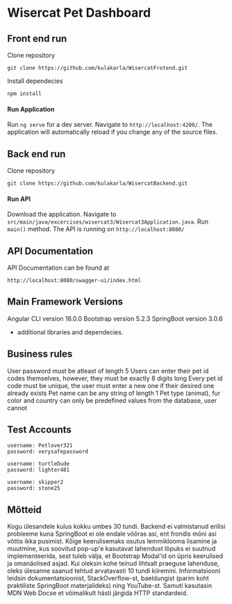# Wisercat Pet Dashboard


## Front end run

Clone repository<br>


    git clone https://github.com/kulakarla/WisercatFrotend.git


Install dependecies



    npm install


#### Run Application

Run `ng serve` for a dev server. Navigate to `http://localhost:4200/`. The application will automatically reload if you change any of the source files.


## Back end run

Clone repository


    git clone https://github.com/kulakarla/WisercatBackend.git


#### Run API


Download the application. Navigate to `src/main/java/excercises/wisercat3/Wisercat3Application.java`. Run `main()` method. The API is running on
`http://localhost:8080/`


## API Documentation

API Documentation can be found at

    http://localhost:8080/swagger-ui/index.html

## Main Framework Versions

Angular CLI version 16.0.0
Bootstrap version 5.2.3
SpringBoot version 3.0.6

+ additional libraries and dependecies.

## Business rules

User password must be atleast of length 5
Users can enter their pet id codes themselves, however, they must be exactly 8 digits long
Every pet id code must be unique, the user must enter a new one if their desired one already exists
Pet name can be any string of length 1
Pet type (animal), fur color and country can only be predefined values from the database, user cannot

## Test Accounts


    username: Petlover321
    password: verysafepassword

    username: turtleDude
    password: lighter481

    username: skipper2
    password: stone25




## Mõtteid

Kogu ülesandele kulus kokku umbes 30 tundi. Backend ei valmistanud erilisi probleeme kuna SpringBoot ei ole endale võõras asi,
ent frondis mõni asi võttis ikka pusimist. Kõige keerulisemaks osutus lemmiklooma lisamine ja muutmine, kus soovitud pop-up'e kasutavat lahendust
lõpuks ei suutnud implementeerida, sest tuleb välja, et Bootstrap Modal'id on üpris keerulised ja omanäolised asjad. Kui oleksin kohe teinud lihtsalt praeguse
lahenduse, oleks ülesanne saanud tehtud arvatavasti 10 tundi kiiremini. Informatsiooni leidsin dokumentatsioonist, StackOverflow-st, baeldungist (parim koht praktiliste SpringBoot materjalideks) ning YouTube-st. Samuti kasutasin MDN Web Docse et võimalikult hästi järgida HTTP standardeid.
